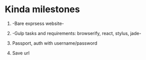 # Kinda milestones

1. -Bare exprsess website-

2. -Gulp tasks and requirements: browserify, react, stylus, jade-

3. Passport, auth with username/password

4. Save url
